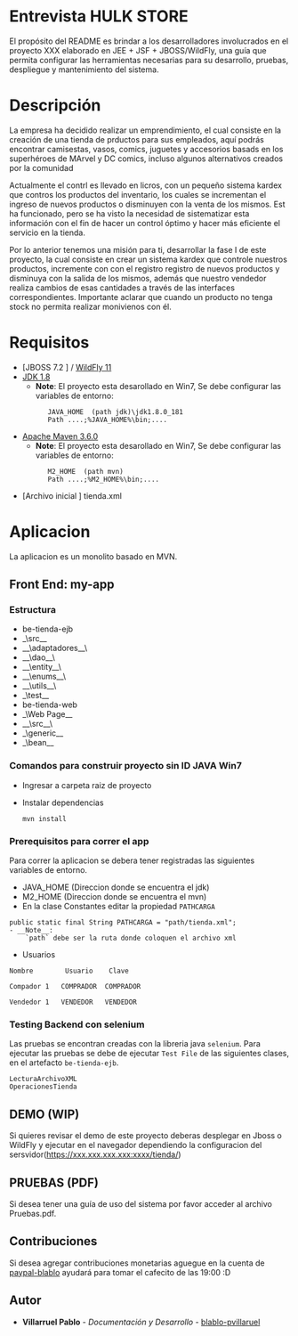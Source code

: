 # **Entrevista HULK STORE**
El propósito del README es brindar a los desarrolladores involucrados en el proyecto XXX elaborado en JEE  + JSF + JBOSS/WildFly, una guía que permita configurar las herramientas necesarias para su desarrollo, pruebas, despliegue y mantenimiento del sistema.


# Descripción
La empresa ha decidido realizar un emprendimiento, el cual consiste en la creación de una tienda de prductos
para sus empleados, aquí podrás encontrar camisestas, vasos, comics, juguetes y accesorios basads en los superhéroes
de MArvel y DC comics, incluso algunos alternativos creados por la comunidad

Actualmente el contrl es llevado en licros, con un pequeño sistema kardex que contros los productos del inventario,
los cuales se incrementan el ingreso de nuevos productos o disminuyen con la venta de los mismos.
Est ha funcionado, pero se ha visto la necesidad de sistematizar esta información con el fin de hacer un control óptimo y hacer más eficiente el servicio en la tienda.

Por lo anterior tenemos una misión para ti, desarrollar la fase I de este proyecto, la cual consiste en crear un sistema kardex que controle nuestros productos, incremente 
con con el registro registro de nuevos productos y disminuya con la salida de los mismos, además que nuestro vendedor realiza cambios de esas cantidades a través de las 
interfaces correspondientes. Importante aclarar que cuando un producto no tenga stock no permita realizar monivienos con él.
# Requisitos

- [JBOSS 7.2 ] / [WildFly 11 ](https://www.wildfly.org/news/2017/10/24/WildFly11-Final-Released/) 
- [JDK 1.8 ](https://www.oracle.com/java/technologies/javase/javase8-archive-downloads.html)
  - __Note__:
    El proyecto esta desarollado en Win7, Se debe configurar las variables de entorno:
      ```
         JAVA_HOME  (path jdk)\jdk1.8.0_181
         Path ....;%JAVA_HOME%\bin;....
     ```
- [Apache Maven 3.6.0 ](https://maven.apache.org/docs/3.6.0/release-notes.html)
  - __Note__:
    El proyecto esta desarollado en Win7, Se debe configurar las variables de entorno:
      ```
         M2_HOME  (path mvn)
         Path ....;%M2_HOME%\bin;....
     ```
- [Archivo inicial ] tienda.xml

# Aplicacion
La aplicacion es un monolito basado en MVN.

## Front End: my-app
### Estructura
  - be-tienda-ejb
  - \_\src\_\_
  - \_\_\adaptadores\_\_\
  - \_\_\dao\_\_\
  - \_\_\entity\_\_\
  - \_\_\enums\_\_\
  - \_\_\utils\_\_\
  - \_\test\_\_
  - be-tienda-web
  - \_\Web Page\_\_
  - \_\_\src\_\_\
  - \_\generic\_\_
  - \_\bean\_\_

### Comandos para construir proyecto sin ID JAVA Win7

- Ingresar a carpeta raiz de proyecto

- Instalar dependencias
  ```
  mvn install
  ```


### Prerequisitos para correr el app 

Para correr la aplicacion se debera tener registradas las siguientes variables de entorno.

- JAVA_HOME (Direccion donde se encuentra el jdk)
- M2_HOME (Direccion donde se encuentra el mvn)
- En la clase Constantes editar la propiedad  `PATHCARGA`
```
public static final String PATHCARGA = "path/tienda.xml";
- __Note__:
    `path` debe ser la ruta donde coloquen el archivo xml 
```

- Usuarios
```
Nombre        Usuario    Clave     

Compador 1   COMPRADOR  COMPRADOR

Vendedor 1   VENDEDOR   VENDEDOR

```

### Testing Backend con selenium

Las pruebas se encontran creadas con la libreria java  `selenium`. Para ejecutar las pruebas se debe de ejecutar `Test File` de las siguientes clases, en el artefacto `be-tienda-ejb`.
```
LecturaArchivoXML
OperacionesTienda
```


## DEMO (WIP)
Si quieres revisar el demo de este proyecto deberas desplegar en Jboss o WildFly y ejecutar en el navegador dependiendo la configuracion del sersvidor(https://xxx.xxx.xxx.xxx:xxxx/tienda/)

## PRUEBAS (PDF)
Si desea tener una guía de uso del sistema por favor acceder al archivo Pruebas.pdf.

## Contribuciones
Si desea agregar contribuciones monetarias aguegue en la cuenta de [paypal-blablo](https://paypal.com) ayudará para tomar el cafecito de las 19:00 :D 

## Autor
* **Villarruel Pablo** - *Documentación y Desarrollo* - [blablo-pvillaruel](https://github.com/pvillarruel)
